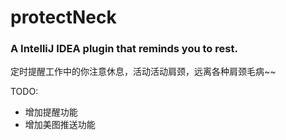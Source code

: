 # protectNeck
### A  IntelliJ IDEA plugin that reminds you to rest.

定时提醒工作中的你注意休息，活动活动肩颈，远离各种肩颈毛病~~

TODO: <br>
- 增加提醒功能
- 增加美图推送功能
